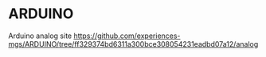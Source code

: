 # ARDUINO
Arduino analog site https://github.com/experiences-mgs/ARDUINO/tree/ff329374bd6311a300bce308054231eadbd07a12/analog
